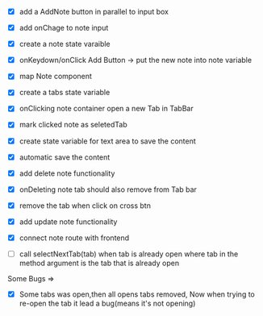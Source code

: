 - [x] add a AddNote button in parallel to input box
- [x] add onChage to note input 
- [x] create a note state varaible
- [x] onKeydown/onClick Add Button -> put the new note into note variable
- [x] map Note component
- [x] create a tabs state variable
- [x] onClicking note container open a new Tab in TabBar
- [x] mark clicked note as seletedTab 
- [x] create state variable for text area to save the content
- [x] automatic save the content
- [x] add delete note functionality
- [x] onDeleting note tab should also remove from Tab bar
- [x] remove the tab when click on cross btn
- [x] add update note functionality
- [x] connect note route with frontend
- [ ] call selectNextTab(tab) when tab is already open where tab in the method argument is the tab that is already open



Some Bugs => 
- [x] Some tabs was open,then all opens tabs removed, Now when trying to re-open the tab it lead a bug(means it's not opening)

